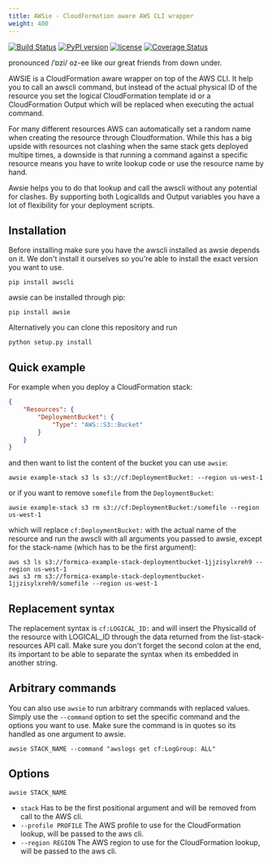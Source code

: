 ```yaml
---
title: AWSie - CloudFormation aware AWS CLI wrapper
weight: 400
---
```


 [![Build Status](https://travis-ci.org/flomotlik/awsie.svg?branch=master)](https://travis-ci.org/flomotlik/awsie)
[![PyPI version](https://badge.fury.io/py/awsie.svg)](https://pypi.python.org/pypi/awsie)
[![license](https://img.shields.io/github/license/flomotlik/awsie.svg)](LICENSE)
[![Coverage Status](https://coveralls.io/repos/github/flomotlik/awsie/badge.svg?branch=master)](https://coveralls.io/github/flomotlik/awsie?branch=master)

pronounced /ˈɒzi/ oz-ee like our great friends from down under.

AWSIE is a CloudFormation aware wrapper on top of the AWS CLI. It help you to call an awscli command, but instead of the actual physical ID of the resource you set the logical CloudFormation template id or a CloudFormation Output which will be replaced when executing the actual command.

For many different resources AWS can automatically set a random name when creating the resource through Cloudformation. While this has a big upside with resources not clashing when the same stack gets deployed multipe times, a downside is that running a command against a specific resource means you have to write lookup code or use the resource name by hand.

Awsie helps you to do that lookup and call the awscli without any potential for clashes. By supporting both LogicalIds and Output variables you have a lot of flexibility for your deployment scripts.

## Installation

Before installing make sure you have the awscli installed as awsie depends on it. We don't install it ourselves so you're able to install the exact version you want to use.

```shell
pip install awscli
```

awsie can be installed through pip:

```shell
pip install awsie
```

Alternatively you can clone this repository and run

```shell
python setup.py install
```

## Quick example

For example when you deploy a CloudFormation stack:

```json
{
    "Resources": {
        "DeploymentBucket": {
            "Type": "AWS::S3::Bucket"
        }
    }
}
```

and then want to list the content of the bucket you can use `awsie`:

```shell
awsie example-stack s3 ls s3://cf:DeploymentBucket: --region us-west-1
```

or if you want to remove `somefile` from the `DeploymentBucket`:

```shell
awsie example-stack s3 rm s3://cf:DeploymentBucket:/somefile --region us-west-1
```

which will replace `cf:DeploymentBucket:` with the actual name of the resource and run the awscli with all arguments you passed to awsie, except for the stack-name (which has to be the first argument):

```shell
aws s3 ls s3://formica-example-stack-deploymentbucket-1jjzisylxreh9 --region us-west-1
aws s3 rm s3://formica-example-stack-deploymentbucket-1jjzisylxreh9/somefile --region us-west-1
```

## Replacement syntax

The replacement syntax is `cf:LOGICAL_ID:` and will insert the PhysicalId of the resource with LOGICAL_ID through the data returned from the list-stack-resources API call. Make sure you don't forget the second colon at the end, its important to be able to separate the syntax when its embedded in another string.

## Arbitrary commands

You can also use `awsie` to run arbitrary commands with replaced values. Simply use the `--command` option to set the specific command and the options you want to use. Make sure the command is in quotes so its handled as one argument to awsie.

```shell
awsie STACK_NAME --command "awslogs get cf:LogGroup: ALL"
```

## Options

`awsie STACK_NAME`


* `stack`              Has to be the first positional argument and will be removed from call to the AWS cli.
* `--profile PROFILE`         The AWS profile to use for the CloudFormation lookup, will be passed to the aws cli.
* `--region REGION`           The AWS region to use for the CloudFormation lookup, will be passed to the aws cli.
